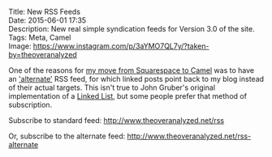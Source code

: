 Title: New RSS Feeds  
Date: 2015-06-01 17:35  
Description: New real simple syndication feeds for Version 3.0 of the site.  
Tags: Meta, Camel  
Image: https://www.instagram.com/p/3aYMO7QL7y/?taken-by=theoveranalyzed  

One of the reasons for [my move from Squarespace to Camel][theoveranalyzed] was to have an ['alternate'][alt] RSS feed, for which linked posts point back to my blog instead of their actual targets. This isn't true to John Gruber's original implementation of a [Linked List][ll], but some people prefer that method of subscription.

Subscribe to standard feed: <http://www.theoveranalyzed.net/rss>

Or, subscribe to the alternate feed: <http://www.theoveranalyzed.net/rss-alternate>

[alt]: https://github.com/cliss/camel#design-goals "Design Goals of Camel"
[ll]: http://daringfireball.net/2004/06/linked_list "John Gruber's original concept of a 'Linked List'"
[theoveranalyzed]: /2015/6/1/theoveranalyzed-30 "Introducing TheOverAnalyzed 3.0"